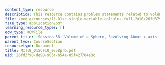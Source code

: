 ```yaml
---
content_type: resource
description: This resource contains problem statements related to volume of a spheroid.
file: /media/courses/18-01sc-single-variable-calculus-fall-2010/26fd3790de98905fb54a05f427784e3c_MIT18_01SCF10_ex58prb.pdf
file_type: application/pdf
learning_resource_types: []
ocw_type: OCWFile
parent_title: 'Session 58: Volume of a Sphere, Revolving About x-axis'
parent_type: CourseSection
resourcetype: Document
title: MIT18_01SCF10_ex58prb.pdf
uid: 26fd3790-de98-905f-b54a-05f427784e3c
---
```

